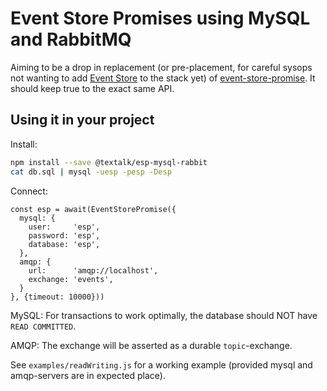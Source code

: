 Event Store Promises using MySQL and RabbitMQ
=============================================

Aiming to be a drop in replacement (or pre-placement, for careful sysops not wanting to add
[Event Store](https://geteventstore.com/) to the stack yet) of
[event-store-promise](https://github.com/Textalk/event-store-promise).  It should keep true to the
exact same API.


Using it in your project
------------------------

Install:

```bash
npm install --save @textalk/esp-mysql-rabbit
cat db.sql | mysql -uesp -pesp -Desp
```

Connect:

```
const esp = await(EventStorePromise({
  mysql: {
    user:     'esp',
    password: 'esp',
    database: 'esp',
  },
  amqp: {
    url:      'amqp://localhost',
    exchange: 'events',
  }
}, {timeout: 10000}))
```

MySQL: For transactions to work optimally, the database should NOT have `READ COMMITTED`.

AMQP: The exchange will be asserted as a durable `topic`-exchange.

See `examples/readWriting.js` for a working example (provided mysql and amqp-servers are in
expected place).
